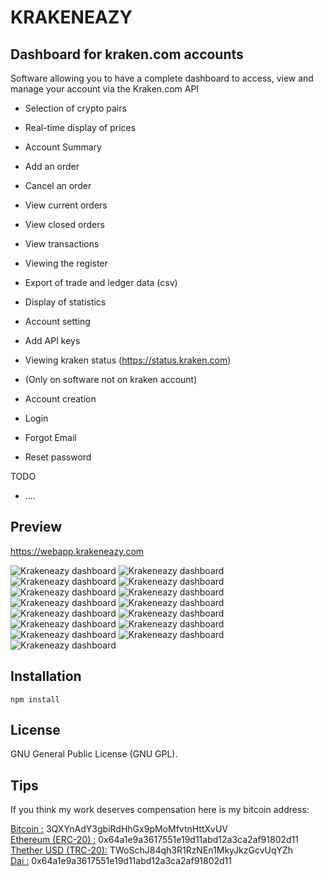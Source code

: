 # KRAKENEAZY

## Dashboard for kraken.com accounts

Software allowing you to have a complete dashboard to access, view and manage your account via the Kraken.com API<br>

- Selection of crypto pairs
- Real-time display of prices
- Account Summary
- Add an order
- Cancel an order
- View current orders
- View closed orders
- View transactions
- Viewing the register
- Export of trade and ledger data (csv)
- Display of statistics
- Account setting
- Add API keys
- Viewing kraken status (https://status.kraken.com)

- (Only on software not on kraken account)
- Account creation
- Login
- Forgot Email
- Reset password

TODO
- ....

## Preview

https://webapp.krakeneazy.com

![Krakeneazy dashboard](_readme/4.png)
![Krakeneazy dashboard](_readme/5.png)
![Krakeneazy dashboard](_readme/6.png)
![Krakeneazy dashboard](_readme/7.png)
![Krakeneazy dashboard](_readme/8.png)
![Krakeneazy dashboard](_readme/10.png)
![Krakeneazy dashboard](_readme/11.png)
![Krakeneazy dashboard](_readme/12.png)
![Krakeneazy dashboard](_readme/13.png)
![Krakeneazy dashboard](_readme/14.png)
![Krakeneazy dashboard](_readme/15.png)
![Krakeneazy dashboard](_readme/16.png)
![Krakeneazy dashboard](_readme/1.png)
![Krakeneazy dashboard](_readme/2.png)
![Krakeneazy dashboard](_readme/3.png)


## Installation

```
npm install
```

## License

GNU General Public License (GNU GPL).

## Tips

If you think my work deserves compensation here is my bitcoin address:

<u>Bitcoin :</u> 3QXYnAdY3gbiRdHhGx9pMoMfvtnHttXvUV<br>
<u>Ethereum (ERC-20) :</u> 0x64a1e9a3617551e19d11abd12a3ca2af91802d11<br>
<u>Thether USD  (TRC-20):</u> TWoSchJ84qh3R1RzNEn1MkyJkzGcvUqYZh<br>
<u>Dai :</u> 0x64a1e9a3617551e19d11abd12a3ca2af91802d11

